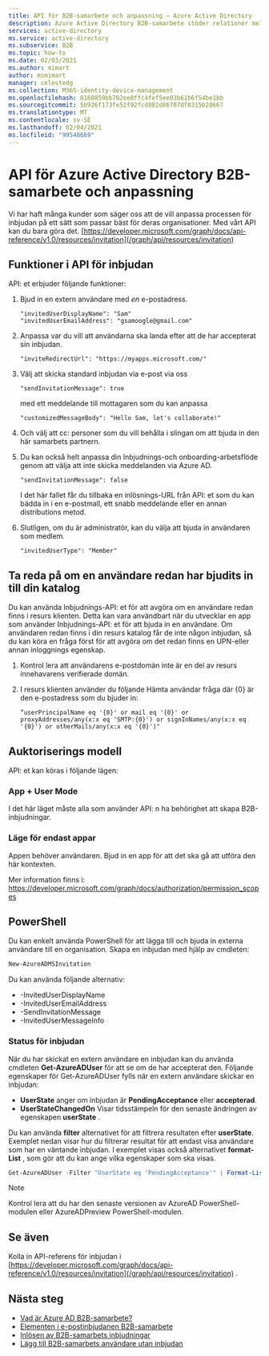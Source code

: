 ```yaml
---
title: API för B2B-samarbete och anpassning – Azure Active Directory
description: Azure Active Directory B2B-samarbete stöder relationer mellan företag genom att göra det möjligt för affärs partner att selektivt komma åt dina företags program.
services: active-directory
ms.service: active-directory
ms.subservice: B2B
ms.topic: how-to
ms.date: 02/03/2021
ms.author: mimart
author: msmimart
manager: celestedg
ms.collection: M365-identity-device-management
ms.openlocfilehash: 8160859bb782ee8ffc4fef5ee03b61b6f54be1bb
ms.sourcegitcommit: 5b926f173fe52f92fcd882d86707df8315b28667
ms.translationtype: MT
ms.contentlocale: sv-SE
ms.lasthandoff: 02/04/2021
ms.locfileid: "99548669"
---
```

# <a name="azure-active-directory-b2b-collaboration-api-and-customization"></a>API för Azure Active Directory B2B-samarbete och anpassning

Vi har haft många kunder som säger oss att de vill anpassa processen för inbjudan på ett sätt som passar bäst för deras organisationer. Med vårt API kan du bara göra det. [https://developer.microsoft.com/graph/docs/api-reference/v1.0/resources/invitation](/graph/api/resources/invitation)

## <a name="capabilities-of-the-invitation-api"></a>Funktioner i API för inbjudan

API: et erbjuder följande funktioner:

1. Bjud in en extern användare med *en* e-postadress.

    ```
    "invitedUserDisplayName": "Sam"
    "invitedUserEmailAddress": "gsamoogle@gmail.com"
    ```

2. Anpassa var du vill att användarna ska landa efter att de har accepterat sin inbjudan.

    ```
    "inviteRedirectUrl": "https://myapps.microsoft.com/"
    ```

3. Välj att skicka standard inbjudan via e-post via oss

    ```
    "sendInvitationMessage": true
    ```

   med ett meddelande till mottagaren som du kan anpassa

    ```
    "customizedMessageBody": "Hello Sam, let's collaborate!"
    ```

4. Och välj att cc: personer som du vill behålla i slingan om att bjuda in den här samarbets partnern.

5. Du kan också helt anpassa din Inbjudnings-och onboarding-arbetsflöde genom att välja att inte skicka meddelanden via Azure AD.

    ```
    "sendInvitationMessage": false
    ```

   I det här fallet får du tillbaka en inlösnings-URL från API: et som du kan bädda in i en e-postmall, ett snabb meddelande eller en annan distributions metod.

6. Slutligen, om du är administratör, kan du välja att bjuda in användaren som medlem.

    ```
    "invitedUserType": "Member"
    ```

## <a name="determine-if-a-user-was-already-invited-to-your-directory"></a>Ta reda på om en användare redan har bjudits in till din katalog

Du kan använda Inbjudnings-API: et för att avgöra om en användare redan finns i resurs klienten. Detta kan vara användbart när du utvecklar en app som använder Inbjudnings-API: et för att bjuda in en användare. Om användaren redan finns i din resurs katalog får de inte någon inbjudan, så du kan köra en fråga först för att avgöra om det redan finns en UPN-eller annan inloggnings egenskap.

1. Kontrol lera att användarens e-postdomän inte är en del av resurs innehavarens verifierade domän.
2. I resurs klienten använder du följande Hämta användar fråga där {0} är den e-postadress som du bjuder in:

   ```
   “userPrincipalName eq '{0}' or mail eq '{0}' or proxyAddresses/any(x:x eq 'SMTP:{0}') or signInNames/any(x:x eq '{0}') or otherMails/any(x:x eq '{0}')"
   ```

## <a name="authorization-model"></a>Auktoriserings modell

API: et kan köras i följande lägen:

### <a name="app--user-mode"></a>App + User Mode

I det här läget måste alla som använder API: n ha behörighet att skapa B2B-inbjudningar.

### <a name="app-only-mode"></a>Läge för endast appar

Appen behöver användaren. Bjud in en app för att det ska gå att utföra den här kontexten.

Mer information finns i: https://developer.microsoft.com/graph/docs/authorization/permission_scopes


## <a name="powershell"></a>PowerShell

Du kan enkelt använda PowerShell för att lägga till och bjuda in externa användare till en organisation. Skapa en inbjudan med hjälp av cmdleten:

```powershell
New-AzureADMSInvitation
```

Du kan använda följande alternativ:

* -InvitedUserDisplayName
* -InvitedUserEmailAddress
* -SendInvitationMessage
* -InvitedUserMessageInfo

### <a name="invitation-status"></a>Status för inbjudan

När du har skickat en extern användare en inbjudan kan du använda cmdleten **Get-AzureADUser** för att se om de har accepterat den. Följande egenskaper för Get-AzureADUser fylls när en extern användare skickar en inbjudan:

* **UserState** anger om inbjudan är **PendingAcceptance** eller **accepterad**.
* **UserStateChangedOn** Visar tidsstämpeln för den senaste ändringen av egenskapen **userState** .

Du kan använda **filter** alternativet för att filtrera resultaten efter **userState**. Exemplet nedan visar hur du filtrerar resultat för att endast visa användare som har en väntande inbjudan. I exemplet visas också alternativet **format-List** , som gör att du kan ange vilka egenskaper som ska visas. 
 

```powershell
Get-AzureADUser -Filter "UserState eq 'PendingAcceptance'" | Format-List -Property DisplayName,UserPrincipalName,UserState,UserStateChangedOn
```

> [!NOTE]
> Kontrol lera att du har den senaste versionen av AzureAD PowerShell-modulen eller AzureADPreview PowerShell-modulen. 

## <a name="see-also"></a>Se även

Kolla in API-referens för inbjudan i [https://developer.microsoft.com/graph/docs/api-reference/v1.0/resources/invitation](/graph/api/resources/invitation) .

## <a name="next-steps"></a>Nästa steg

- [Vad är Azure AD B2B-samarbete?](what-is-b2b.md)
- [Elementen i e-postinbjudanen B2B-samarbete](invitation-email-elements.md)
- [Inlösen av B2B-samarbets inbjudningar](redemption-experience.md)
- [Lägg till B2B-samarbets användare utan inbjudan](add-user-without-invite.md)